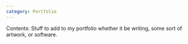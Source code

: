 ```yaml
---
category: Portfolio
---
```

Contents: Stuff to add to my portfolio whether it be writing, some sort of artwork, or software.
